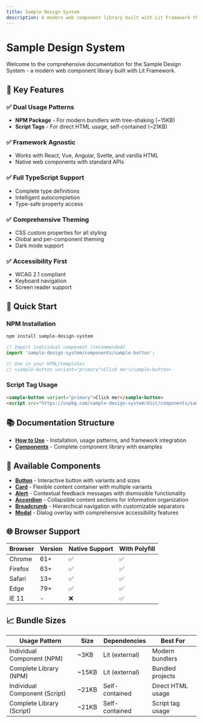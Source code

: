 ```yaml
---
title: Sample Design System
description: A modern web component library built with Lit Framework that works everywhere
---
```


# Sample Design System

Welcome to the comprehensive documentation for the Sample Design System - a modern web component library built with Lit Framework.

## 🌟 Key Features

### ✅ Dual Usage Patterns
- **NPM Package** - For modern bundlers with tree-shaking (~15KB)
- **Script Tags** - For direct HTML usage, self-contained (~21KB)

### ✅ Framework Agnostic
- Works with React, Vue, Angular, Svelte, and vanilla HTML
- Native web components with standard APIs

### ✅ Full TypeScript Support
- Complete type definitions
- Intelligent autocompletion
- Type-safe property access

### ✅ Comprehensive Theming
- CSS custom properties for all styling
- Global and per-component theming
- Dark mode support

### ✅ Accessibility First
- WCAG 2.1 compliant
- Keyboard navigation
- Screen reader support

## 🚀 Quick Start

### NPM Installation
```bash
npm install sample-design-system
```

```javascript
// Import individual component (recommended)
import 'sample-design-system/components/sample-button';

// Use in your HTML/templates
// <sample-button variant="primary">Click me!</sample-button>
```

### Script Tag Usage
```html
<sample-button variant="primary">Click me!</sample-button>
<script src="https://unpkg.com/sample-design-system/dist/components/sample-button.js"></script>
```

## 📚 Documentation Structure

- **[How to Use](/how-to-use)** - Installation, usage patterns, and framework integration
- **[Components](/components)** - Complete component library with examples

## 🎯 Available Components

- **[Button](/components/button)** - Interactive button with variants and sizes
- **[Card](/components/card)** - Flexible content container with multiple variants
- **[Alert](/components/alert)** - Contextual feedback messages with dismissible functionality
- **[Accordion](/components/accordion)** - Collapsible content sections for information organization
- **[Breadcrumb](/components/breadcrumb)** - Hierarchical navigation with customizable separators
- **[Modal](/components/modal)** - Dialog overlay with comprehensive accessibility features

## 🌐 Browser Support

| Browser | Version | Native Support | With Polyfill |
|---------|---------|----------------|---------------|
| Chrome | 61+ | ✅ | ✅ |
| Firefox | 63+ | ✅ | ✅ |
| Safari | 13+ | ✅ | ✅ |
| Edge | 79+ | ✅ | ✅ |
| IE 11 | - | ❌ | ✅ |

## 📈 Bundle Sizes

| Usage Pattern | Size | Dependencies | Best For |
|---------------|------|--------------|----------|
| Individual Component (NPM) | ~3KB | Lit (external) | Modern bundlers |
| Complete Library (NPM) | ~15KB | Lit (external) | Bundled projects |
| Individual Component (Script) | ~21KB | Self-contained | Direct HTML usage |
| Complete Library (Script) | ~21KB | Self-contained | Script tag usage | 